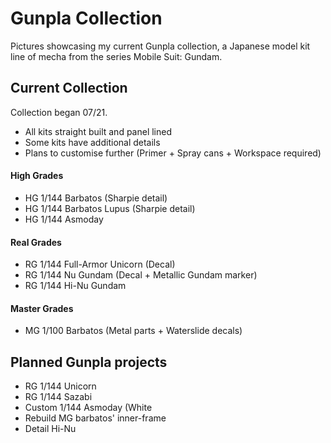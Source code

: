 # Gunpla Collection
Pictures showcasing my current Gunpla collection, a Japanese model kit line of mecha from the series Mobile Suit: Gundam. 

## Current Collection
Collection began 07/21. 
- All kits straight built and panel lined
- Some kits have additional details
- Plans to customise further (Primer + Spray cans + Workspace required)

#### High Grades
- HG 1/144 Barbatos (Sharpie detail)
- HG 1/144 Barbatos Lupus (Sharpie detail)
- HG 1/144 Asmoday

#### Real Grades
- RG 1/144 Full-Armor Unicorn (Decal)
- RG 1/144 Nu Gundam (Decal + Metallic Gundam marker)
- RG 1/144 Hi-Nu Gundam

#### Master Grades
- MG 1/100 Barbatos (Metal parts + Waterslide decals)

## Planned Gunpla projects
- RG 1/144 Unicorn
- RG 1/144 Sazabi
- Custom 1/144 Asmoday (White 
- Rebuild MG barbatos' inner-frame
- Detail Hi-Nu
